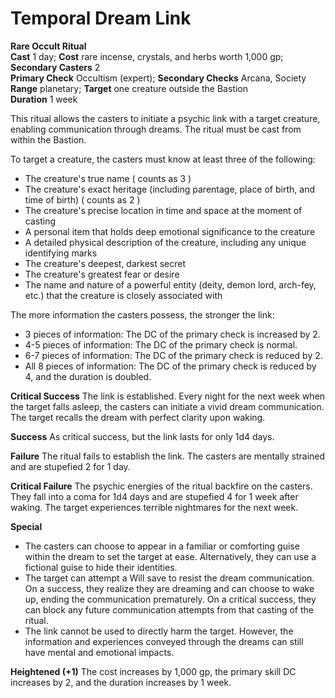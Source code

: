 # Temporal Dream Link
**Rare Occult Ritual**  
**Cast** 1 day; **Cost** rare incense, crystals, and herbs worth 1,000 gp; **Secondary Casters** 2  
**Primary Check** Occultism (expert); **Secondary Checks** Arcana, Society  
**Range** planetary; **Target** one creature outside the Bastion  
**Duration** 1 week  

This ritual allows the casters to initiate a psychic link with a target creature, enabling communication through dreams. The ritual must be cast from within the Bastion.

To target a creature, the casters must know at least three of the following:
- The creature's true name ( counts as 3 )
- The creature's exact heritage (including parentage, place of birth, and time of birth) ( counts as 2 )
- The creature's precise location in time and space at the moment of casting
- A personal item that holds deep emotional significance to the creature
- A detailed physical description of the creature, including any unique identifying marks
- The creature's deepest, darkest secret
- The creature's greatest fear or desire
- The name and nature of a powerful entity (deity, demon lord, arch-fey, etc.) that the creature is closely associated with

The more information the casters possess, the stronger the link:
- 3 pieces of information: The DC of the primary check is increased by 2.
- 4-5 pieces of information: The DC of the primary check is normal.
- 6-7 pieces of information: The DC of the primary check is reduced by 2.
- All 8 pieces of information: The DC of the primary check is reduced by 4, and the duration is doubled.

**Critical Success** The link is established. Every night for the next week when the target falls asleep, the casters can initiate a vivid dream communication. The target recalls the dream with perfect clarity upon waking.

**Success** As critical success, but the link lasts for only 1d4 days.

**Failure** The ritual fails to establish the link. The casters are mentally strained and are stupefied 2 for 1 day.

**Critical Failure** The psychic energies of the ritual backfire on the casters. They fall into a coma for 1d4 days and are stupefied 4 for 1 week after waking. The target experiences terrible nightmares for the next week.

**Special**
- The casters can choose to appear in a familiar or comforting guise within the dream to set the target at ease. Alternatively, they can use a fictional guise to hide their identities.
- The target can attempt a Will save to resist the dream communication. On a success, they realize they are dreaming and can choose to wake up, ending the communication prematurely. On a critical success, they can block any future communication attempts from that casting of the ritual.
- The link cannot be used to directly harm the target. However, the information and experiences conveyed through the dreams can still have mental and emotional impacts. 

**Heightened (+1)** The cost increases by 1,000 gp, the primary skill DC increases by 2, and the duration increases by 1 week.